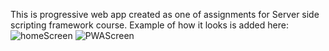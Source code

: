 This is progressive web app created as one of assignments for Server side scripting framework course.
Example of how it looks is added here: 
![homeScreen](https://github.com/anish0123/pwaAssignment/assets/87969471/10acf0a5-297b-4578-add9-8084bd655fa1)
![PWAScreen](https://github.com/anish0123/pwaAssignment/assets/87969471/1c4b5794-dded-4770-a9c5-3c872f3c7d9b)
